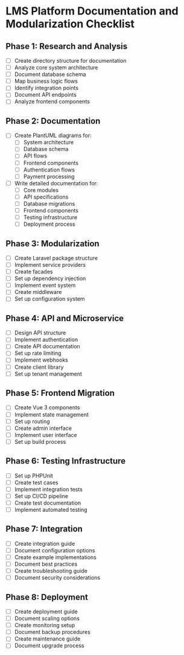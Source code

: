 # LMS Platform Documentation and Modularization Checklist

## Phase 1: Research and Analysis
- [ ] Create directory structure for documentation
- [ ] Analyze core system architecture
- [ ] Document database schema
- [ ] Map business logic flows
- [ ] Identify integration points
- [ ] Document API endpoints
- [ ] Analyze frontend components

## Phase 2: Documentation
- [ ] Create PlantUML diagrams for:
  - [ ] System architecture
  - [ ] Database schema
  - [ ] API flows
  - [ ] Frontend components
  - [ ] Authentication flows
  - [ ] Payment processing
- [ ] Write detailed documentation for:
  - [ ] Core modules
  - [ ] API specifications
  - [ ] Database migrations
  - [ ] Frontend components
  - [ ] Testing infrastructure
  - [ ] Deployment process

## Phase 3: Modularization
- [ ] Create Laravel package structure
- [ ] Implement service providers
- [ ] Create facades
- [ ] Set up dependency injection
- [ ] Implement event system
- [ ] Create middleware
- [ ] Set up configuration system

## Phase 4: API and Microservice
- [ ] Design API structure
- [ ] Implement authentication
- [ ] Create API documentation
- [ ] Set up rate limiting
- [ ] Implement webhooks
- [ ] Create client library
- [ ] Set up tenant management

## Phase 5: Frontend Migration
- [ ] Create Vue 3 components
- [ ] Implement state management
- [ ] Set up routing
- [ ] Create admin interface
- [ ] Implement user interface
- [ ] Set up build process

## Phase 6: Testing Infrastructure
- [ ] Set up PHPUnit
- [ ] Create test cases
- [ ] Implement integration tests
- [ ] Set up CI/CD pipeline
- [ ] Create test documentation
- [ ] Implement automated testing

## Phase 7: Integration
- [ ] Create integration guide
- [ ] Document configuration options
- [ ] Create example implementations
- [ ] Document best practices
- [ ] Create troubleshooting guide
- [ ] Document security considerations

## Phase 8: Deployment
- [ ] Create deployment guide
- [ ] Document scaling options
- [ ] Create monitoring setup
- [ ] Document backup procedures
- [ ] Create maintenance guide
- [ ] Document upgrade process 